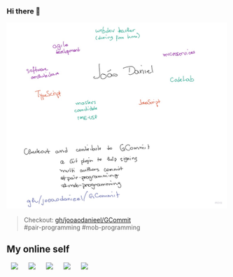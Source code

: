 ### Hi there 👋

![about me][about-me]

> Checkout: [gh/jooaodanieel/GCommit][gcommit] <br>
> #pair-programming #mob-programming

## My online self

[<img style="margin: 0 10px" width="25px" src="https://cdn.jsdelivr.net/npm/simple-icons@v3/icons/github.svg" />][github]
[<img style="margin: 0 10px" width="25px" src="https://cdn.jsdelivr.net/npm/simple-icons@v3/icons/gitlab.svg" />][gitlab]
[<img style="margin: 0 10px" width="25px" src="https://cdn.jsdelivr.net/npm/simple-icons@v3/icons/youtube.svg" />][youtube]
[<img style="margin: 0 10px" width="25px" src="https://cdn.jsdelivr.net/npm/simple-icons@v3/icons/linkedin.svg" />][linkedin]
[<img style="margin: 0 10px" width="25px" src="https://cdn.jsdelivr.net/npm/simple-icons@v3/icons/gmail.svg" />][gmail]

[about-me]: ./me.jpg
[gcommit]: https://github.com/jooaodanieel/GCommit

[github]: https://github.com/jooaodanieel
[gitlab]: https://gitlab.com/jotaf.daniel
[youtube]: https://www.youtube.com/channel/UCOL205uGAu0g3aUsyrcrJzg
[linkedin]: https://linkedin.com/in/joao-daniel/
[gmail]: mailto:jotaf.daniel@gmail.com
